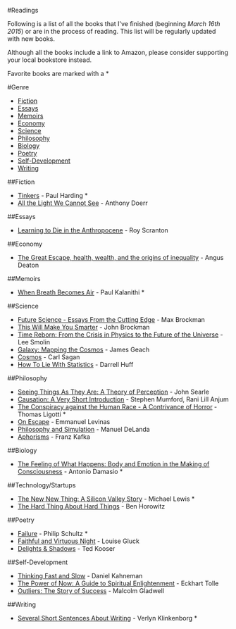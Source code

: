 #Readings

Following is a list of all the books that I've finished (beginning *March 16th 2015*) or are in the process of reading. This list will be regularly updated with new books.

Although all the books include a link to Amazon, please consider supporting your local bookstore instead.

Favorite books are marked with a *

#Genre

* [Fiction](#fiction)
* [Essays](#essays)
* [Memoirs](#memoirs)
* [Economy](#economy)
* [Science](#science)
* [Philosophy](#philosophy)
* [Biology](#biology)
* [Poetry](#poetry)
* [Self-Development](#self-development)
* [Writing](#writing)


##Fiction

* [Tinkers](https://www.amazon.com/Tinkers-Paul-Harding/dp/193413712X) - Paul Harding \*
* [All the Light We Cannot See](https://www.amazon.com/All-Light-We-Cannot-See/dp/1476746583) - Anthony Doerr

##Essays

* [Learning to Die in the Anthropocene](https://www.amazon.com/Learning-Die-Anthropocene-Reflections-Civilization/dp/0872866696) - Roy Scranton

##Economy

* [The Great Escape, health, wealth, and the origins of inequality](https://www.amazon.com/Great-Escape-Health-Origins-Inequality/dp/0691165629) - Angus Deaton

##Memoirs

* [When Breath Becomes Air](https://www.amazon.com/When-Breath-Becomes-Paul-Kalanithi/dp/081298840X) - Paul Kalanithi *

##Science

* [Future Science - Essays From the Cutting Edge](https://www.amazon.com/Future-Science-Essays-Cutting-Edge/dp/0307741915) - Max Brockman
* [This Will Make You Smarter](https://www.amazon.com/This-Will-Make-You-Smarter/dp/0062109391) - John Brockman
* [Time Reborn: From the Crisis in Physics to the Future of the Universe](https://www.amazon.com/Time-Reborn-Crisis-Physics-Universe/dp/0544245598) - Lee Smolin
* [Galaxy: Mapping the Cosmos](https://www.amazon.com/Galaxy-Mapping-Cosmos-James-Geach/dp/1780233639) - James Geach
* [Cosmos](https://www.amazon.com/Cosmos-Carl-Sagan/dp/0345331354) - Carl Sagan
* [How To Lie With Statistics](https://www.amazon.com/How-Lie-Statistics-Darrell-Huff/dp/0393310728) - Darrell Huff

##Philosophy

* [Seeing Things As They Are: A Theory of Perception](https://www.amazon.com/Seeing-Things-They-Are-Perception/dp/0199385157) - John Searle
* [Causation: A Very Short Introduction](https://www.amazon.com/Causation-Very-Short-Introduction-Introductions/dp/019968443X) - Stephen Mumford, Rani Lill Anjum
* [The Conspiracy against the Human Race - A Contrivance of Horror](https://www.amazon.com/Conspiracy-against-Human-Race-Contrivance/dp/0984480277) - Thomas Ligotti \*
* [On Escape](https://www.amazon.com/Escape-Author-Emmanuel-Levinas-published/dp/B00Y2RSZAO) - Emmanuel Levinas
* [Philosophy and Simulation](https://www.amazon.com/Philosophy-Simulation-Emergence-Synthetic-Reason/dp/1441170286) - Manuel DeLanda
* [Aphorisms](https://www.amazon.com/Aphorisms-Schocken-Kafka-Library-Franz/dp/0805212655) - Franz Kafka

##Biology

* [The Feeling of What Happens: Body and Emotion in the Making of Consciousness](https://www.amazon.com/Feeling-What-Happens-Emotion-Consciousness/dp/0156010755) - Antonio Damasio \*

##Technology/Startups

* [The New New Thing: A Silicon Valley Story](https://www.amazon.com/New-Thing-Silicon-Valley-Story/dp/0393347818) - Michael Lewis \*
* [The Hard Thing About Hard Things](https://www.amazon.com/Hard-Thing-About-Things-Building/dp/0062273205) - Ben Horowitz

##Poetry

* [Failure](https://www.amazon.com/Failure-Philip-Schultz/dp/0156031280) - Philip Schultz \*
* [Faithful and Virtuous Night](https://www.amazon.com/Faithful-Virtuous-Night-Louise-Gl%C3%BCck/dp/0374152012) - Louise Gluck
* [Delights & Shadows](https://www.amazon.com/Delights-Shadows-Ted-Kooser/dp/1556592019) - Ted Kooser

##Self-Development

* [Thinking Fast and Slow](https://www.amazon.com/Thinking-Fast-Slow-Daniel-Kahneman/dp/0374533555) - Daniel Kahneman
* [The Power of Now: A Guide to Spiritual Enlightenment](https://www.amazon.com/Power-Now-Guide-Spiritual-Enlightenment/dp/1577314808) - Eckhart Tolle
* [Outliers: The Story of Success](https://www.amazon.com/Outliers-Story-Success-Malcolm-Gladwell/dp/0316017930) - Malcolm Gladwell

##Writing

* [Several Short Sentences About Writing](https://www.amazon.com/Several-Short-Sentences-About-Writing/dp/0307279413) - Verlyn Klinkenborg \*
